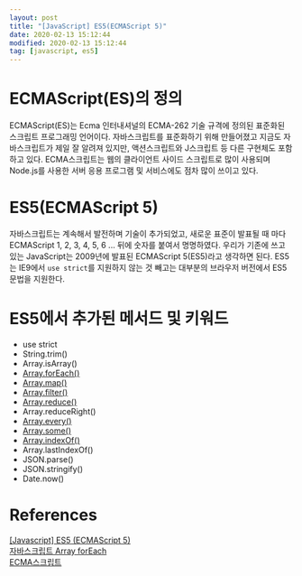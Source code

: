 ```yaml
---
layout: post
title: "[JavaScript] ES5(ECMAScript 5)"
date: 2020-02-13 15:12:44
modified: 2020-02-13 15:12:44
tag: [javascript, es5]
---
```


# ECMAScript(ES)의 정의
ECMAScript(ES)는 Ecma 인터내셔널의 ECMA-262 기술 규격에 정의된 표준화된 스크립트 프로그래밍 언어이다. 자바스크립트를 표준화하기 위해 만들어졌고 지금도 자바스크립트가 제일 잘 알려져 있지만, 액션스크립트와 J스크립트 등 다른 구현체도 포함하고 있다. ECMA스크립트는 웹의 클라이언트 사이드 스크립트로 많이 사용되며 Node.js를 사용한 서버 응용 프로그램 및 서비스에도 점차 많이 쓰이고 있다.

# ES5(ECMAScript 5)
자바스크립트는 계속해서 발전하며 기술이 추가되었고, 새로운 표준이 발표될 때 마다 ECMAScript 1, 2, 3, 4, 5, 6 ... 뒤에 숫자를 붙여서 명명하였다. 우리가 기존에 쓰고 있는 JavaScript는 2009년에 발표된 ECMAScript 5(ES5)라고 생각하면 된다. ES5는 IE9에서 `use strict`를 지원하지 않는 것 빼고는 대부분의 브라우저 버전에서 ES5 문법을 지원한다.

# ES5에서 추가된 메서드 및 키워드
* use strict
* String.trim()
* Array.isArray()
* [Array.forEach()](/2020/02/16/javascript-array-foreach/)
* [Array.map()](/2020/02/17/javascript-array-map/)
* [Array.filter()](/2020/02/18/javascript-array-filter/)
* [Array.reduce()](/2020/02/21/javascript-array-reduce/)
* Array.reduceRight()
* [Array.every()](/2020/02/20/javascript-array-every/)
* [Array.some()](/2020/02/19/javascript-array-some/)
* [Array.indexOf()](/2018/05/15/javascript-array-method/)
* Array.lastIndexOf()
* JSON.parse()
* JSON.stringify()
* Date.now()

# References
[[Javascript] ES5 (ECMAScript 5)](https://k39335.tistory.com/81)  
[자바스크립트 Array forEach](https://yuddomack.tistory.com/entry/자바스크립트-Array-forEach?category=754152)  
[ECMA스크립트](https://ko.wikipedia.org/wiki/ECMA스크립트)
